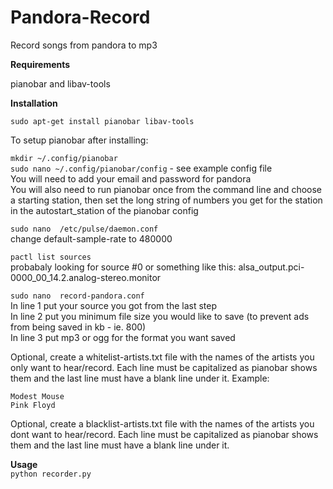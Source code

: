 # Pandora-Record

Record songs from pandora to mp3

**Requirements**

pianobar and libav-tools

**Installation**

```sudo apt-get install pianobar libav-tools```

To setup pianobar after installing: 

```mkdir ~/.config/pianobar```  
```sudo nano ~/.config/pianobar/config``` - see example config file  
You will need to add your email and password for pandora   
You will also need to run pianobar once from the command line and choose a starting station, then set the long string of numbers you get for the station in the autostart_station of the pianobar config

```sudo nano  /etc/pulse/daemon.conf```  
change default-sample-rate to 480000

```pactl list sources```  
probabaly looking for source #0 or something like this:  alsa_output.pci-0000_00_14.2.analog-stereo.monitor

```sudo nano  record-pandora.conf```  
In line 1 put your source you got from the last step  
In line 2 put you minimum file size you would like to save (to prevent ads from being saved in kb - ie. 800)  
In line 3 put mp3 or ogg for the format you want saved  

Optional, create a whitelist-artists.txt file with the names of the artists you only want to hear/record. Each line must be capitalized as pianobar shows them and the last line must have a blank line under it. Example:

```
Modest Mouse
Pink Floyd

```

Optional, create a blacklist-artists.txt file with the names of the artists you dont want to hear/record. Each line must be capitalized as pianobar shows them and the last line must have a blank line under it.

**Usage**  
```python recorder.py```

